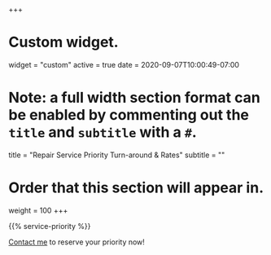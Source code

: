 +++
# Custom widget.
widget = "custom"
active = true
date = 2020-09-07T10:00:49-07:00

# Note: a full width section format can be enabled by commenting out the `title` and `subtitle` with a `#`.
title = "Repair Service Priority Turn-around & Rates"
subtitle = ""

# Order that this section will appear in.
weight = 100
+++

{{% service-priority %}}

[Contact me](/#contact) to reserve your priority now!